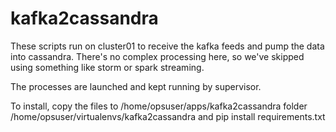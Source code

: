 # kafka2cassandra

These scripts run on cluster01 to receive the kafka feeds and pump the
data into cassandra. There's no complex processing here, so we've skipped
using something like storm or spark streaming.

The processes are launched and kept running by supervisor.

To install, copy the files to /home/opsuser/apps/kafka2cassandra folder
/home/opsuser/virtualenvs/kafka2cassandra and pip install requirements.txt

